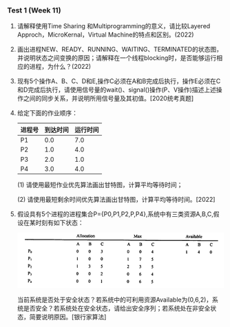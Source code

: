 ### Test 1 (Week 11)

1. 请解释使用Time Sharing 和Multiprogramming的意义，请比较Layered Approch，MicroKernal，Virtual Machine的特点和区别。(2022)


2. 画出进程NEW、READY、RUNNING、WAITING、TERMINATED的状态图，并说明状态之间变换的原因；请解释在一个线程blocking时，是否能够运行相应的进程，为什么？(2022)


3. 现有5个操作A、B、C、D和E,操作C必须在A和B完成后执行，操作E必须在C和D完成后执行，请使用信号量的wait()、signal()操作(P、V操作)描述上述操作之间的同步关系，并说明所用信号量及其初值。[2020统考真题]


4. 给定下面的作业顺序：

   | **进程号** | **到达时间** | **运行时间** |
   | ---------- | ------------ | ------------ |
   | P1         | 0.0          | 7.0          |
   | P2         | 1.0          | 4.0          |
   | P3         | 2.0          | 1.0          |
   | P4         | 3.0          | 4.0          |

    (1) 请使用最短作业优先算法画出甘特图，计算平均等待时间；

    (2) 请使用最短剩余时间优先算法画出甘特图，计算平均等待时间。[2022]


5. 假设具有5个进程的进程集合P={P0,P1,P2,P,P4},系统中有三类资源A,B,C,假设在某时刻有如下状态：

   ![image-20230420150852890](./img/image-20230420150852890.jpg)

   当前系统是否处于安全状态？若系统中的可利用资源Available为(0,6,2)，系统是否安全？若系统处在安全状态，请给出安全序列；若系统处在非安全状态，简要说明原因。[银行家算法]